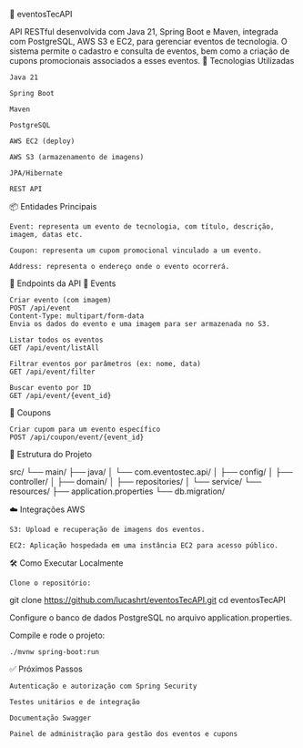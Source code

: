 📅 eventosTecAPI

API RESTful desenvolvida com Java 21, Spring Boot e Maven, integrada com PostgreSQL, AWS S3 e EC2, para gerenciar eventos de tecnologia. O sistema permite o cadastro e consulta de eventos, bem como a criação de cupons promocionais associados a esses eventos.
🚀 Tecnologias Utilizadas

    Java 21

    Spring Boot

    Maven

    PostgreSQL

    AWS EC2 (deploy)

    AWS S3 (armazenamento de imagens)

    JPA/Hibernate

    REST API

📦 Entidades Principais

    Event: representa um evento de tecnologia, com título, descrição, imagem, datas etc.

    Coupon: representa um cupom promocional vinculado a um evento.

    Address: representa o endereço onde o evento ocorrerá.

📡 Endpoints da API
🎫 Events

    Criar evento (com imagem)
    POST /api/event
    Content-Type: multipart/form-data
    Envia os dados do evento e uma imagem para ser armazenada no S3.

    Listar todos os eventos
    GET /api/event/listAll

    Filtrar eventos por parâmetros (ex: nome, data)
    GET /api/event/filter

    Buscar evento por ID
    GET /api/event/{event_id}

💸 Coupons

    Criar cupom para um evento específico
    POST /api/coupon/event/{event_id}

📂 Estrutura do Projeto

src/
 └── main/
     ├── java/
     │   └── com.eventostec.api/
     │       ├── config/
     │       ├── controller/
     │       ├── domain/
     │       ├── repositories/
     │       └── service/
     └── resources/
         ├── application.properties
         └── db.migration/

☁️ Integrações AWS

    S3: Upload e recuperação de imagens dos eventos.

    EC2: Aplicação hospedada em uma instância EC2 para acesso público.

🛠 Como Executar Localmente

    Clone o repositório:

git clone https://github.com/lucashrt/eventosTecAPI.git
cd eventosTecAPI

Configure o banco de dados PostgreSQL no arquivo application.properties.

Compile e rode o projeto:

    ./mvnw spring-boot:run

✅ Próximos Passos

    Autenticação e autorização com Spring Security

    Testes unitários e de integração

    Documentação Swagger

    Painel de administração para gestão dos eventos e cupons